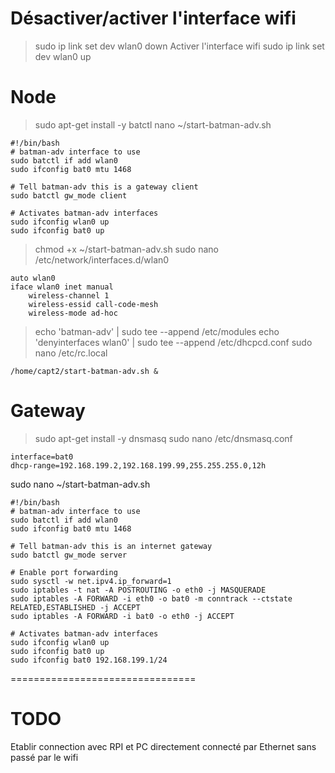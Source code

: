# Désactiver/activer l'interface wifi
> sudo ip link set dev wlan0 down
Activer l'interface wifi
sudo ip link set dev wlan0 up

# Node
> sudo apt-get install -y batctl
> nano ~/start-batman-adv.sh
```
#!/bin/bash
# batman-adv interface to use
sudo batctl if add wlan0
sudo ifconfig bat0 mtu 1468

# Tell batman-adv this is a gateway client
sudo batctl gw_mode client

# Activates batman-adv interfaces
sudo ifconfig wlan0 up
sudo ifconfig bat0 up
```
> chmod +x ~/start-batman-adv.sh
> sudo nano /etc/network/interfaces.d/wlan0
```
auto wlan0
iface wlan0 inet manual
    wireless-channel 1
    wireless-essid call-code-mesh
    wireless-mode ad-hoc
```
> echo 'batman-adv' | sudo tee --append /etc/modules
> echo 'denyinterfaces wlan0' | sudo tee --append /etc/dhcpcd.conf
> sudo nano /etc/rc.local
```before exit 0
/home/capt2/start-batman-adv.sh &
```


# Gateway
> sudo apt-get install -y dnsmasq
> sudo nano /etc/dnsmasq.conf
```add end of file
interface=bat0
dhcp-range=192.168.199.2,192.168.199.99,255.255.255.0,12h
```
sudo nano ~/start-batman-adv.sh
```
#!/bin/bash
# batman-adv interface to use
sudo batctl if add wlan0
sudo ifconfig bat0 mtu 1468

# Tell batman-adv this is an internet gateway
sudo batctl gw_mode server

# Enable port forwarding
sudo sysctl -w net.ipv4.ip_forward=1
sudo iptables -t nat -A POSTROUTING -o eth0 -j MASQUERADE
sudo iptables -A FORWARD -i eth0 -o bat0 -m conntrack --ctstate RELATED,ESTABLISHED -j ACCEPT
sudo iptables -A FORWARD -i bat0 -o eth0 -j ACCEPT

# Activates batman-adv interfaces
sudo ifconfig wlan0 up
sudo ifconfig bat0 up
sudo ifconfig bat0 192.168.199.1/24
```


================================
# TODO
Etablir connection avec RPI et PC directement connecté par Ethernet sans passé par le wifi